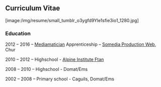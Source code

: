 ## Curriculum Vitae

[image:/img/resume/small_tumblr_o3ygfd9Yle1sfie3io1_1280.jpg]

### Education

2012 – 2016 <span class="somespace">–</span> [Mediamatician](https://www.swisscom.ch/en/about/jobs/apprenticeships/mediamatics.html) Apprenticeship – [Somedia Production Web](http://www.somedia-production.ch/home/), Chur

2010 – 2012 <span class="somespace">–</span> Highschool - [Alpine Institute Ftan](hif.ch)

2008 – 2010 <span class="somespace">–</span> Highschool - Domat/Ems

2002 – 2008 <span class="somespace">–</span> Primary school - Caguils, Domat/Ems


